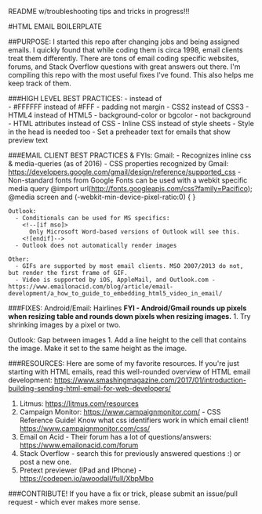 README w/troubleshooting tips and tricks in progress!!!

#HTML EMAIL BOILERPLATE

##PURPOSE:
  I started this repo after changing jobs and being assigned emails. I quickly found that while coding them is circa 1998, email clients treat them differently. There are tons of email coding specific websites, forums, and Stack Overflow questions with great answers out there. I'm compiling this repo with the most useful fixes I've found. This also helps me keep track of them.

###HIGH LEVEL BEST PRACTICES:
      - <table> instead of <div>
      - #FFFFFF instead of #FFF
      - padding not margin
      - CSS2 instead of CSS3
      - HTML4 instead of HTML5
      - background-color or bgcolor - not background
      - HTML attributes instead of CSS
      - Inline CSS instead of style sheets - Style in the head is needed too
      - Set a preheader text for emails that show preview text
          <span style="color: transparent; display: none !important; height: 0; max-height: 0; max-width: 0; opacity: 0; overflow: hidden; mso-hide: all; visibility: hidden; width: 0;">Preheader text goes here</span>



###EMAIL CLIENT BEST PRACTICES & FYIs:
    Gmail:
      - Recognizes inline css & media-queries (as of 2016)
      - CSS properties recognized by Gmail: https://developers.google.com/gmail/design/reference/supported_css
      - Non-standard fonts from Google Fonts can be used with a webkit  specific media query
              @import url(http://fonts.googleapis.com/css?family=Pacifico);
              @media screen and (-webkit-min-device-pixel-ratio:0) {
              }

    Outlook:
      - Conditionals can be used for MS specifics:
        <!--[if mso]>
          Only Microsoft Word-based versions of Outlook will see this.
        <![endif]-->
      - Outlook does not automatically render images

    Other:
      - GIFs are supported by most email clients. MSO 2007/2013 do not, but render the first frame of GIF.
      - Video is supported by iOS, AppleMail, and Outlook.com - https://www.emailonacid.com/blog/article/email-development/a_how_to_guide_to_embedding_html5_video_in_email/

###FIXES:
  Android/Email:
    Hairlines
    **FYI - Android/Gmail rounds up pixels when resizing table and rounds down pixels when resizing images.**
      1. Try shrinking images by a pixel or two.

  Outlook:
    Gap between images
       1. Add a line height to the cell that contains the image. Make it set to the same height as the image.

###RESOURCES:
Here are some of my favorite resources.
  If you're just starting with HTML emails, read this well-rounded overview of HTML email development: https://www.smashingmagazine.com/2017/01/introduction-building-sending-html-email-for-web-developers/

  1. Litmus: https://litmus.com/resources
  2. Campaign Monitor: https://www.campaignmonitor.com/
    - CSS Reference Guide! Know what css identifiers work in which email client! https://www.campaignmonitor.com/css/
  3. Email on Acid - Their forum has a lot of questions/answers: https://www.emailonacid.com/forum
  4. Stack Overflow - search this for previously answered questions :) or post a new one.
  5. Pretext previewer (IPad and IPhone) - https://codepen.io/awoodall/full/XbpMbo


###CONTRIBUTE!
If you have a fix or trick, please submit an issue/pull request - which ever makes more sense.
